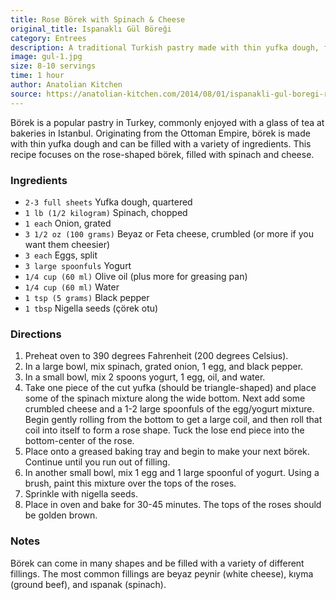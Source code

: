 ```yaml
---
title: Rose Börek with Spinach & Cheese
original_title: Ispanaklı Gül Böreği
category: Entrees
description: A traditional Turkish pastry made with thin yufka dough, filled with spinach and cheese, and shaped like a rose.
image: gul-1.jpg
size: 8-10 servings
time: 1 hour
author: Anatolian Kitchen
source: https://anatolian-kitchen.com/2014/08/01/ispanakli-gul-boregi-rose-borek-with-spinach-cheese/
---
```


Börek is a popular pastry in Turkey, commonly enjoyed with a glass of tea at bakeries in Istanbul. Originating from the Ottoman Empire, börek is made with thin yufka dough and can be filled with a variety of ingredients. This recipe focuses on the rose-shaped börek, filled with spinach and cheese.

### Ingredients

* `2-3 full sheets` Yufka dough, quartered
* `1 lb (1/2 kilogram)` Spinach, chopped
* `1 each` Onion, grated
* `3 1/2 oz (100 grams)` Beyaz or Feta cheese, crumbled (or more if you want them cheesier)
* `3 each` Eggs, split
* `3 large spoonfuls` Yogurt
* `1/4 cup (60 ml)` Olive oil (plus more for greasing pan)
* `1/4 cup (60 ml)` Water
* `1 tsp (5 grams)` Black pepper
* `1 tbsp` Nigella seeds (çörek otu)

### Directions

1. Preheat oven to 390 degrees Fahrenheit (200 degrees Celsius).
2. In a large bowl, mix spinach, grated onion, 1 egg, and black pepper.
3. In a small bowl, mix 2 spoons yogurt, 1 egg, oil, and water.
4. Take one piece of the cut yufka (should be triangle-shaped) and place some of the spinach mixture along the wide bottom. Next add some crumbled cheese and a 1-2 large spoonfuls of the egg/yogurt mixture. Begin gently rolling from the bottom to get a large coil, and then roll that coil into itself to form a rose shape. Tuck the lose end piece into the bottom-center of the rose.
5. Place onto a greased baking tray and begin to make your next börek. Continue until you run out of filling.
6. In another small bowl, mix 1 egg and 1 large spoonful of yogurt. Using a brush, paint this mixture over the tops of the roses.
7. Sprinkle with nigella seeds.
8. Place in oven and bake for 30-45 minutes. The tops of the roses should be golden brown.

### Notes

Börek can come in many shapes and be filled with a variety of different fillings. The most common fillings are beyaz peynir (white cheese), kıyma (ground beef), and ıspanak (spinach).